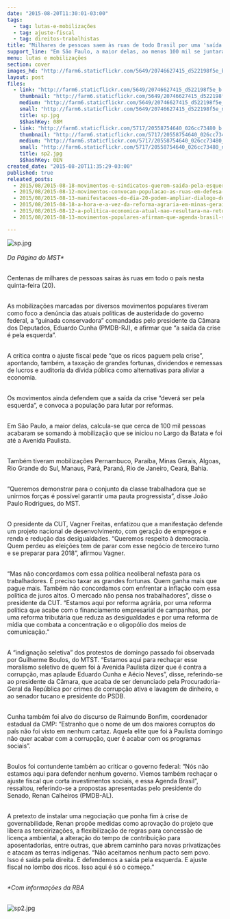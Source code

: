```yaml
---
date: "2015-08-20T11:30:01-03:00"
tags:
  - tag: lutas-e-mobilizações
  - tag: ajuste-fiscal
  - tag: direitos-trabalhistas
title: "Milhares de pessoas saem às ruas de todo Brasil por uma 'saída pela esquerda'"
support_line: "Em São Paulo, a maior delas, ao menos 100 mil se juntaram contra o ajuste fiscal e em defesa da democracia."
menu: lutas e mobilizações
section: cover
images_hd: "http://farm6.staticflickr.com/5649/20746627415_d522198f5e_b.jpg"
layout: post
files:
  - link: "http://farm6.staticflickr.com/5649/20746627415_d522198f5e_b.jpg"
    thumbnail: "http://farm6.staticflickr.com/5649/20746627415_d522198f5e_t.jpg"
    medium: "http://farm6.staticflickr.com/5649/20746627415_d522198f5e_z.jpg"
    small: "http://farm6.staticflickr.com/5649/20746627415_d522198f5e_n.jpg"
    title: sp.jpg
    $$hashKey: 08M
  - link: "http://farm6.staticflickr.com/5717/20558754640_026cc73480_b.jpg"
    thumbnail: "http://farm6.staticflickr.com/5717/20558754640_026cc73480_t.jpg"
    medium: "http://farm6.staticflickr.com/5717/20558754640_026cc73480_z.jpg"
    small: "http://farm6.staticflickr.com/5717/20558754640_026cc73480_n.jpg"
    title: sp2.jpg
    $$hashKey: 0EN
created_date: "2015-08-20T11:35:29-03:00"
published: true
releated_posts:
  - 2015/08/2015-08-18-movimentos-e-sindicatos-querem-saida-pela-esquerda-para-crise-politica-e-economica.md
  - 2015/08/2015-08-12-movimentos-convocam-populacao-as-ruas-em-defesa-dos-direitos-sociais.md
  - 2015/08/2015-08-13-manifestacoes-do-dia-20-podem-ampliar-dialogo-de-movimento-social-com-populacao.md
  - 2015/08/2015-08-18-a-hora-e-a-vez-da-reforma-agraria-em-minas-gerais.md
  - 2015/08/2015-08-12-a-politica-economica-atual-nao-resultara-na-retomada-do-crescimento-diz-marcio-pochmann.md
  - 2015/08/2015-08-13-movimentos-populares-afirmam-que-agenda-brasil-sera-desastrosa-para-o-pais.md

---
```

<p><img alt="sp.jpg" src="http://farm6.staticflickr.com/5649/20746627415_d522198f5e_b.jpg" /><br />
<br />
<em>Da P&aacute;gina do MST*</em></p>

<p><br />
Centenas de milhares de pessoas sa&iacute;ras &agrave;s ruas em todo o pa&iacute;s nesta quinta-feira (20).&nbsp;</p>

<p><br />
As mobiliza&ccedil;&otilde;es marcadas por diversos movimentos populares tiveram como foco a den&uacute;ncia das atuais pol&iacute;ticas de austeridade do governo federal, a &ldquo;guinada conservadora&rdquo; comandadas pelo presidente da C&acirc;mara dos Deputados, Eduardo Cunha (PMDB-RJ), e afirmar que &ldquo;a sa&iacute;da da crise &eacute; pela esquerda&rdquo;.&nbsp;</p>

<p><br />
A cr&iacute;tica contra o ajuste fiscal pede &ldquo;que os ricos paguem pela crise&rdquo;, apontando, tamb&eacute;m, a taxa&ccedil;&atilde;o de grandes fortunas, dividendos e remessas de lucros e auditoria da d&iacute;vida p&uacute;blica como alternativas para aliviar a economia.</p>

<p><br />
Os movimentos ainda defendem que a sa&iacute;da da crise &ldquo;dever&aacute; ser pela esquerda&rdquo;, e convoca a popula&ccedil;&atilde;o para lutar por reformas.</p>

<p><br />
Em S&atilde;o Paulo, a maior delas, calcula-se que cerca de 100 mil pessoas acabaram se somando &agrave; mobiliza&ccedil;&atilde;o que se iniciou no Largo da Batata e foi at&eacute; a Avenida Paulista.</p>

<p><br />
Tamb&eacute;m tiveram mobiliza&ccedil;&otilde;es Pernambuco, Para&iacute;ba, Minas Gerais, Algoas, Rio Grande do Sul, Manaus, Par&aacute;, Paran&aacute;, Rio de Janeiro, Cear&aacute;, Bahia.</p>

<p><br />
&ldquo;Queremos demonstrar para o conjunto da classe trabalhadora que se unirmos for&ccedil;as &eacute; poss&iacute;vel garantir uma pauta progressista&rdquo;, disse Jo&atilde;o Paulo Rodrigues, do MST.</p>

<p><br />
O presidente da CUT, Vagner Freitas, enfatizou que a manifesta&ccedil;&atilde;o defende um projeto nacional de desenvolvimento, com gera&ccedil;&atilde;o de empregos e renda e redu&ccedil;&atilde;o das desigualdades. &ldquo;Queremos respeito &agrave; democracia. Quem perdeu as elei&ccedil;&otilde;es tem de parar com esse neg&oacute;cio de terceiro turno e se preparar para 2018&rdquo;, afirmou Vagner.</p>

<p><br />
&ldquo;Mas n&atilde;o concordamos com essa pol&iacute;tica neoliberal nefasta para os trabalhadores. &Eacute; preciso taxar as grandes fortunas. Quem ganha mais que pague mais. Tamb&eacute;m n&atilde;o concordamos com enfrentar a infla&ccedil;&atilde;o com essa pol&iacute;tica de juros altos. O mercado n&atilde;o pensa nos trabalhadores&rdquo;, disse o presidente da CUT. &ldquo;Estamos aqui por reforma agr&aacute;ria, por uma reforma pol&iacute;tica que acabe com o financiamento empresarial de campanhas, por uma reforma tribut&aacute;ria que reduza as desigualdades e por uma reforma de m&iacute;dia que combata a concentra&ccedil;&atilde;o e o oligop&oacute;lio dos meios de comunica&ccedil;&atilde;o.&rdquo;</p>

<p><br />
A &ldquo;indigna&ccedil;&atilde;o seletiva&rdquo; dos protestos de domingo passado foi observada por Guilherme Boulos, do MTST. &ldquo;Estamos aqui para recha&ccedil;ar esse moralismo seletivo de quem foi &agrave; Avenida Paulista dizer que &eacute; contra a corrup&ccedil;&atilde;o, mas aplaude Eduardo Cunha e A&eacute;cio Neves&rdquo;, disse, referindo-se ao presidente da C&acirc;mara, que acaba de ser denunciado pela Procuradoria-Geral da Rep&uacute;blica por crimes de corrup&ccedil;&atilde;o ativa e lavagem de dinheiro, e ao senador tucano e presidente do PSDB.</p>

<p><br />
Cunha tamb&eacute;m foi alvo do discurso de Raimundo Bonfim, coordenador estadual da CMP: &ldquo;Estranho que o nome de um dos maiores corruptos do pa&iacute;s n&atilde;o foi visto em nenhum cartaz. Aquela elite que foi &agrave; Paulista domingo n&atilde;o quer acabar com a corrup&ccedil;&atilde;o, quer &eacute; acabar com os programas sociais&rdquo;.</p>

<p><br />
Boulos foi contundente tamb&eacute;m ao criticar o governo federal: &ldquo;N&oacute;s n&atilde;o estamos aqui para defender nenhum governo. Viemos tamb&eacute;m recha&ccedil;ar o ajuste fiscal que corta investimentos sociais, e essa Agenda Brasil&rdquo;, ressaltou, referindo-se a propostas apresentadas pelo presidente do Senado, Renan Calheiros (PMDB-AL).</p>

<p><br />
A pretexto de instalar uma negocia&ccedil;&atilde;o que ponha fim &agrave; crise de governabilidade, Renan prop&otilde;e medidas como aprova&ccedil;&atilde;o do projeto que libera as terceiriza&ccedil;&otilde;es, a flexibiliza&ccedil;&atilde;o de regras para concess&atilde;o de licen&ccedil;a ambiental, a altera&ccedil;&atilde;o do tempo de contribui&ccedil;&atilde;o para aposentadorias, entre outras, que abrem caminho para novas privatiza&ccedil;&otilde;es e atacam as terras ind&iacute;genas. &ldquo;N&atilde;o aceitamos nenhum pacto sem povo. Isso &eacute; sa&iacute;da pela direita. E defendemos a sa&iacute;da pela esquerda. E ajuste fiscal no lombo dos ricos. Isso aqui &eacute; s&oacute; o come&ccedil;o.&rdquo;</p>

<p><br />
<em>*Com informa&ccedil;&otilde;es da RBA</em></p>

<p><br />
<img alt="sp2.jpg" src="http://farm6.staticflickr.com/5717/20558754640_026cc73480_b.jpg" /></p>
